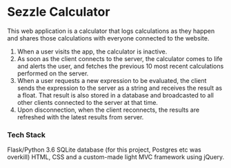 # Sezzle Calculator
This web application is a calculator that logs calculations as they happen and shares those calculations with everyone connected to the website.

1. When a user visits the app, the calculator is inactive. 
2. As soon as the client connects to the server, the calculator comes to life and alerts the user, and fetches the previous 10 most recent calculations performed on the server.
3. When a user requests a new expression to be evaluated, the client sends the expression to the server as a string and receives the result as a float. That result is also stored in a database and broadcasted to all other clients connected to the server at that time.
4. Upon disconnection, when the client reconnects, the results are refreshed with the latest results from server.

### Tech Stack
Flask/Python 3.6
SQLite database (for this project, Postgres etc was overkill)
HTML, CSS and a custom-made light MVC framework using jQuery.